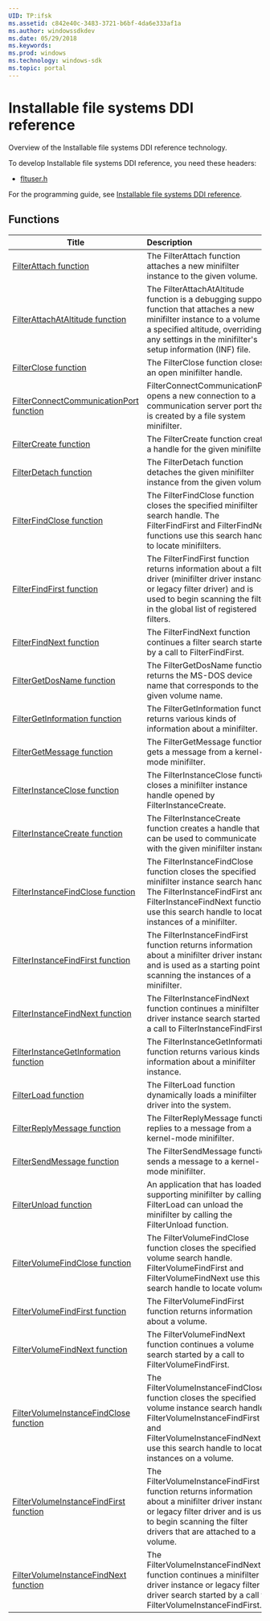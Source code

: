 ```yaml
---
UID: TP:ifsk
ms.assetid: c842e40c-3483-3721-b6bf-4da6e333af1a
ms.author: windowssdkdev
ms.date: 05/29/2018
ms.keywords: 
ms.prod: windows
ms.technology: windows-sdk
ms.topic: portal
---
```


# Installable file systems DDI reference



Overview of the Installable file systems DDI reference technology.

To develop Installable file systems DDI reference, you need these headers:

 * [fltuser.h](..\fltuser\index.md)

For the programming guide, see [Installable file systems DDI reference](/windows/desktop/ifsk).

## Functions

| Title   | Description   |
| ---- |:---- |
| [FilterAttach function](..\fltuser\nf-fltuser-filterattach.md) | The FilterAttach function attaches a new minifilter instance to the given volume. |
| [FilterAttachAtAltitude function](..\fltuser\nf-fltuser-filterattachataltitude.md) | The FilterAttachAtAltitude function is a debugging support function that attaches a new minifilter instance to a volume at a specified altitude, overriding any settings in the minifilter's setup information (INF) file. |
| [FilterClose function](..\fltuser\nf-fltuser-filterclose.md) | The FilterClose function closes an open minifilter handle. |
| [FilterConnectCommunicationPort function](..\fltuser\nf-fltuser-filterconnectcommunicationport.md) | FilterConnectCommunicationPort opens a new connection to a communication server port that is created by a file system minifilter. |
| [FilterCreate function](..\fltuser\nf-fltuser-filtercreate.md) | The FilterCreate function creates a handle for the given minifilter. |
| [FilterDetach function](..\fltuser\nf-fltuser-filterdetach.md) | The FilterDetach function detaches the given minifilter instance from the given volume. |
| [FilterFindClose function](..\fltuser\nf-fltuser-filterfindclose.md) | The FilterFindClose function closes the specified minifilter search handle. The FilterFindFirst and FilterFindNext functions use this search handle to locate minifilters. |
| [FilterFindFirst function](..\fltuser\nf-fltuser-filterfindfirst.md) | The FilterFindFirst function returns information about a filter driver (minifilter driver instance or legacy filter driver) and is used to begin scanning the filters in the global list of registered filters. |
| [FilterFindNext function](..\fltuser\nf-fltuser-filterfindnext.md) | The FilterFindNext function continues a filter search started by a call to FilterFindFirst. |
| [FilterGetDosName function](..\fltuser\nf-fltuser-filtergetdosname.md) | The FilterGetDosName function returns the MS-DOS device name that corresponds to the given volume name. |
| [FilterGetInformation function](..\fltuser\nf-fltuser-filtergetinformation.md) | The FilterGetInformation function returns various kinds of information about a minifilter. |
| [FilterGetMessage function](..\fltuser\nf-fltuser-filtergetmessage.md) | The FilterGetMessage function gets a message from a kernel-mode minifilter. |
| [FilterInstanceClose function](..\fltuser\nf-fltuser-filterinstanceclose.md) | The FilterInstanceClose function closes a minifilter instance handle opened by FilterInstanceCreate. |
| [FilterInstanceCreate function](..\fltuser\nf-fltuser-filterinstancecreate.md) | The FilterInstanceCreate function creates a handle that can be used to communicate with the given minifilter instance. |
| [FilterInstanceFindClose function](..\fltuser\nf-fltuser-filterinstancefindclose.md) | The FilterInstanceFindClose function closes the specified minifilter instance search handle. The FilterInstanceFindFirst and FilterInstanceFindNext functions use this search handle to locate instances of a minifilter. |
| [FilterInstanceFindFirst function](..\fltuser\nf-fltuser-filterinstancefindfirst.md) | The FilterInstanceFindFirst function returns information about a minifilter driver instance and is used as a starting point for scanning the instances of a minifilter. |
| [FilterInstanceFindNext function](..\fltuser\nf-fltuser-filterinstancefindnext.md) | The FilterInstanceFindNext function continues a minifilter driver instance search started by a call to FilterInstanceFindFirst. |
| [FilterInstanceGetInformation function](..\fltuser\nf-fltuser-filterinstancegetinformation.md) | The FilterInstanceGetInformation function returns various kinds of information about a minifilter instance. |
| [FilterLoad function](..\fltuser\nf-fltuser-filterload.md) | The FilterLoad function dynamically loads a minifilter driver into the system. |
| [FilterReplyMessage function](..\fltuser\nf-fltuser-filterreplymessage.md) | The FilterReplyMessage function replies to a message from a kernel-mode minifilter. |
| [FilterSendMessage function](..\fltuser\nf-fltuser-filtersendmessage.md) | The FilterSendMessage function sends a message to a kernel-mode minifilter. |
| [FilterUnload function](..\fltuser\nf-fltuser-filterunload.md) | An application that has loaded a supporting minifilter by calling FilterLoad can unload the minifilter by calling the FilterUnload function. |
| [FilterVolumeFindClose function](..\fltuser\nf-fltuser-filtervolumefindclose.md) | The FilterVolumeFindClose function closes the specified volume search handle. FilterVolumeFindFirst and FilterVolumeFindNext use this search handle to locate volumes. |
| [FilterVolumeFindFirst function](..\fltuser\nf-fltuser-filtervolumefindfirst.md) | The FilterVolumeFindFirst function returns information about a volume. |
| [FilterVolumeFindNext function](..\fltuser\nf-fltuser-filtervolumefindnext.md) | The FilterVolumeFindNext function continues a volume search started by a call to FilterVolumeFindFirst. |
| [FilterVolumeInstanceFindClose function](..\fltuser\nf-fltuser-filtervolumeinstancefindclose.md) | The FilterVolumeInstanceFindClose function closes the specified volume instance search handle. FilterVolumeInstanceFindFirst and FilterVolumeInstanceFindNext use this search handle to locate instances on a volume. |
| [FilterVolumeInstanceFindFirst function](..\fltuser\nf-fltuser-filtervolumeinstancefindfirst.md) | The FilterVolumeInstanceFindFirst function returns information about a minifilter driver instance or legacy filter driver and is used to begin scanning the filter drivers that are attached to a volume. |
| [FilterVolumeInstanceFindNext function](..\fltuser\nf-fltuser-filtervolumeinstancefindnext.md) | The FilterVolumeInstanceFindNext function continues a minifilter driver instance or legacy filter driver search started by a call to FilterVolumeInstanceFindFirst. |
